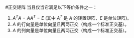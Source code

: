 #正交矩阵 当且仅当它满足以下等价条件之一：
1. $A^T A = A A^T = E$ (其中 $A^T$ 是 $A$ 的转置矩阵，$E$ 是单位矩阵)。
2. $A$ 的行向量是单位向量且两两正交（构成一个标准正交基）。
3. $A$ 的列向量是单位向量且两两正交（构成一个标准正交基）。
